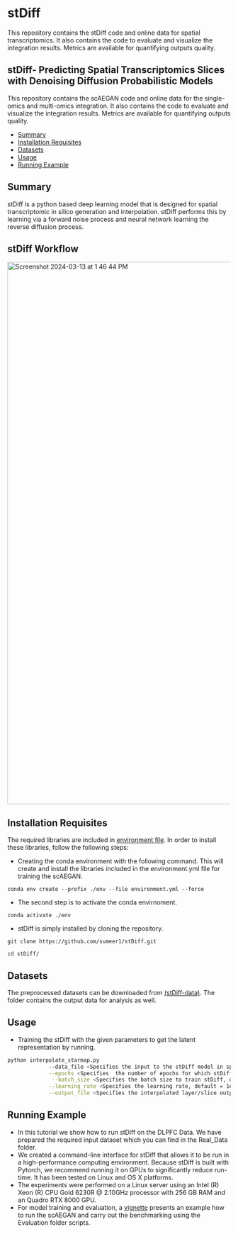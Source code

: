 # stDiff
This repository contains the stDiff code and online data for spatial transcriptomics. It also contains the code to evaluate and visualize the integration results. Metrics are available for quantifying outputs quality.


stDiff- Predicting Spatial Transcriptomics Slices with Denoising Diffusion Probabilistic Models 
---------------------------------------------------------------------------------------------------------
This repository contains the  scAEGAN code and online data for the single-omics and multi-omics integration. It also contains the code to evaluate and visualize the integration results. Metrics are available for quantifying outputs quality.

* [Summary](#Summary)
* [Installation Requisites](#Installation-Requisites )
* [Datasets](#Datasets)
* [Usage](#Usage)
* [Running Example](#Running-Example)



 Summary
 -------
stDiff is a python based deep learning model that is designed for spatial transcriptomic in silico generation and interpolation. stDiff performs this by learning via a forward noise process and neural network learning the reverse diffusion process.

stDiff Workflow
-----------------


<img width="1224" alt="Screenshot 2024-03-13 at 1 46 44 PM" src="https://github.com/sumeer1/stDiff/assets/70262340/c74278cb-bbbb-4061-ad95-8d64a001a08c">









Installation Requisites 
-----------------------

The required libraries are included in [environment file](https://github.com/sumeer1/scAEGAN/blob/main/environment.yml). In order to install these libraries, follow the following steps:

* Creating the conda environment with the following command. This will create and install the libraries included in the environment.yml file for training the scAEGAN.
```
conda env create --prefix ./env --file environment.yml --force
 ```

* The second step is to activate the conda envirnoment. 
```
conda activate ./env      
```



	



* stDiff is simply installed by cloning the repository.
```
git clone https://github.com/sumeer1/stDiff.git

cd stDiff/
```

Datasets
---------

The preprocessed datasets can be downloaded from [(stDiff-data)](https://drive.google.com/drive/folders/1gjwjor6MBrUm4yAiOcCUMkfXYZobojvN?usp=share_link). The folder contains the output data for analysis as well.

Usage
------
*  Training the stDiff with the given parameters to get the latent representation by running. 
```bash
python interpolate_starmap.py
             --data_file <Specifies the input to the stDiff model in spot by gene format> \
             --epochs <Specifies  the number of epochs for which stDiff is trained, default=300> \
              --batch_size <Specifies the batch size to train stDiff, default=16>  \
             --learning_rate <Specifies the learning rate, default = 1e-3> \
             --output_file <Specifies the interpolated layer/slice output from the stDiff > \
```




 Running Example
 ---------------
*   In this tutorial we show how to run stDiff  on the DLPFC Data. We have 
prepared the required input dataset which you can find in the Real_Data folder. 
*   We created a command-line interface for stDiff that allows it to be run in a high-performance computing environment. Because stDiff is built with Pytorch, we recommend running it on GPUs to significantly reduce run-time. It has been tested on Linux and OS X platforms.
*   The experiments were performed on a Linux server using an Intel (R) Xeon (R) CPU Gold 6230R @ 2.10GHz processor with 256 GB RAM and an Quadro RTX 8000 GPU.
 * For model training and evaluation, a [vignette](https://github.com/sumeer1/scAEGAN/blob/main/Example/scAEGAN_Analysis.ipynb) presents an example how to run the scAEGAN and carry out the benchmarking using the Evaluation folder scripts. 
 
 


